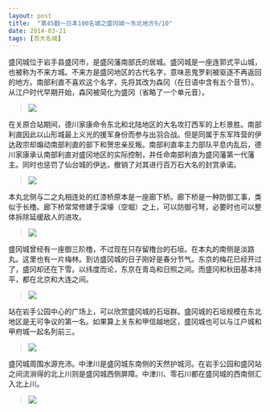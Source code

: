 ```yaml
---
layout: post
title:  "第45戳～日本100名城之盛冈城～东北地方9/10"
date: 2014-03-21
tags: [百大名城]
---
```


盛冈城位于岩手县盛冈市，是盛冈藩南部氏的居城。盛冈城是一座连郭式平山城，也被称为不来方城。不来方是盛冈地区的古代名字，意味恶鬼罗刹被驱逐不再返回的地方。南部利直不喜欢这个名字，先将其改为森冈（在日语中含有五个音节）。从江户时代早期开始，森冈被简化为盛冈（省略了一个单元音）。

> <img src="{{ site.baseurl }}/assets/oshiro/006/moriokajou-001.jpg">

在关原合站期间，德川家康命令东北和北陆地区的大名攻打西军的上杉景胜。南部利直因此以山形城最上义光的援军身份而参与出羽合战。但是同属于东军阵营的伊达政宗却煽动南部利直的部下和贺忠亲反叛。南部利直率主力部队平息内乱后，德川家康承认南部利直对盛冈地区的实际控制，并任命南部利直为盛冈藩第一代藩主。同时也惩罚了仙台城的伊达，撤销了对其进行百万石大名的封赏承诺。

> <img src="{{ site.baseurl }}/assets/oshiro/006/moriokajou-002.jpg">

本丸北侧与二之丸相连处的红漆桥原本是一座廊下桥。廊下桥是一种防御工事，类似于长橹。廊下桥常常修建于深壕（空堀）之上，可以防御弓弩，必要时也可以整体拆除延缓敌人的进攻。

> <img src="{{ site.baseurl }}/assets/oshiro/006/moriokajou-003.jpg">

盛冈城曾经有一座御三阶橹，不过现在只存留橹台的石垣。在本丸的南侧是淡路丸。这里也有一片梅林。到访盛冈城的日子刚好是春分节气。东京的梅花已经开过了，盛冈却还在下雪。以纬度而论，东京在青岛和日照之间。而盛冈和秋田基本持平，都在北京和大连之间。

> <img src="{{ site.baseurl }}/assets/oshiro/006/moriokajou-004.jpg">

站在岩手公园中心的广场上，可以欣赏盛冈城的石垣群。盛冈城的石垣规模在东北地区是无可争议的第一名。如果算上关东和甲信越地区，盛冈城也可以与江户城和甲府城一起名列前三。

> <img src="{{ site.baseurl }}/assets/oshiro/006/moriokajou-005.jpg">

盛冈城周围水源充沛。中津川是盛冈城东南侧的天然护城河。在岩手公园和盛冈站之间流淌得的北上川则是盛冈城西侧屏障。中津川、零石川都在盛冈城的西南侧汇入北上川。

> <img src="{{ site.baseurl }}/assets/oshiro/006/moriokajou-006.jpg">
